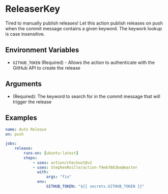 # ReleaserKey

Tired to manually publish releases! Let this action publish releases on push when the commit message contains a given keyword. The keywork lookup is case insensitive.

## Environment Variables

-   `GITHUB_TOKEN` (Required) - Allows the action to authenticate with the GitHub API to create the release

## Arguments

-   (Required): The keyword to search for in the commit message that will trigger the release

## Examples

```yaml
name: Auto Release
on: push

jobs:
    release:
        runs-on: [ubuntu-latest]
        steps:
            - uses: action/checkout@v2
            - uses: StephenRoille/action-f9e67883be@master
              with:
                  args: "fix"
              env:
                  GITHUB_TOKEN: "${{ secrets.GITHUB_TOKEN }}"
```
